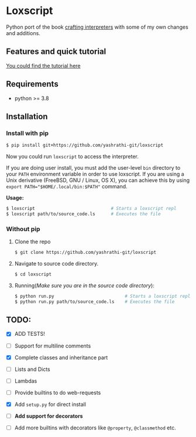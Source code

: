 # Loxscript
Python port of the book [crafting interpreters](http://craftinginterpreters.com/)
with some of my own changes and additions.

## Features and quick tutorial
[You could find the tutorial here](https://github.com/yashrathi-git/loxscript/blob/main/snippets.md)

## Requirements
* python >= 3.8

## Installation
### Install with pip

```sh
$ pip install git+https://github.com/yashrathi-git/loxscript
```
Now you could run `loxscript` to access the interpreter.

If you are doing user install, you must add the user-level `bin` directory to your `PATH` environment variable in order to use loxscript. If you are using a Unix derivative (FreeBSD, GNU / Linux, OS X), you can achieve this by using `export PATH="$HOME/.local/bin:$PATH"` command.

**Usage:**
```sh
$ loxscript                             # Starts a loxscript repl
$ loxscript path/to/source_code.ls      # Executes the file
```
### Without pip
1. Clone the repo
    ```sh
    $ git clone https://github.com/yashrathi-git/loxscript
    ```
2. Navigate to source code directory.
    ```sh
    $ cd loxscript
    ```
3. Running(*Make sure you are in the source code directory*):
    ```sh
    $ python run.py                           # Starts a loxscript repl
    $ python run.py path/to/source_code.ls    # Executes the file
    ```

## TODO:
- [x] ADD TESTS!
- [ ] Support for multiline comments
- [x] Complete classes and inheritance part
- [ ] Lists and Dicts
- [ ] Lambdas
- [ ] Provide builtins to do web-requests
- [x] Add `setup.py` for direct install
- [ ] **Add support for decorators**
- [ ] Add more builtins with decorators like `@property`, `@classmethod` etc.

